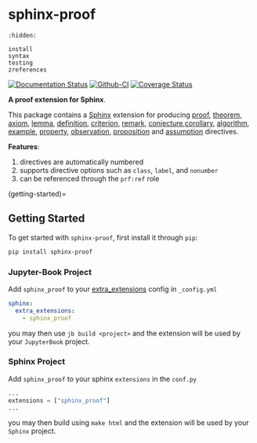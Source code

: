 # sphinx-proof

```{toctree}
:hidden:

install
syntax
testing
zreferences
```

[![Documentation Status][rtd-badge]][rtd-link]
[![Github-CI][github-ci]][github-link]
[![Coverage Status][codecov-badge]][codecov-link]

**A proof extension for Sphinx**.

This package contains a [Sphinx](http://www.sphinx-doc.org/) extension
for producing [proof](syntax:proof), [theorem](syntax:theorem), [axiom](syntax:axiom), [lemma](syntax:lemma),
[definition](syntax:definition), [criterion](syntax:criterion), [remark](syntax:remark),
[conjecture](syntax:conjecture),[corollary](syntax:corollary), [algorithm](syntax:algorithm),
[example](syntax:example), [property](syntax:property), [observation](syntax:observation),
[proposition](syntax:proposition) and [assumption](syntax:assumption) directives.

**Features**:

1. directives are automatically numbered
2. supports directive options such as `class`, `label`, and `nonumber`
3. can be referenced through the `prf:ref` role

(getting-started)=
## Getting Started

To get started with `sphinx-proof`, first install it through `pip`:

```bash
pip install sphinx-proof
```

### Jupyter-Book Project

Add `sphinx_proof` to your [extra_extensions](https://jupyterbook.org/advanced/sphinx.html#custom-sphinx-extensions) config in `_config.yml`

```yaml
sphinx:
  extra_extensions:
    - sphinx_proof
```

you may then use `jb build <project>` and the extension will be used by your `JupyterBook` project.

### Sphinx Project

Add `sphinx_proof` to your sphinx `extensions` in the `conf.py`

```python
...
extensions = ["sphinx_proof"]
...
```

you may then build using `make html` and the extension will be used by your `Sphinx` project.


[rtd-badge]: https://readthedocs.org/projects/sphinx-proof/badge/?version=latest
[rtd-link]: https://sphinx-proof.readthedocs.io/en/latest/?badge=latest
[github-ci]: https://github.com/executablebooks/sphinx-proof/workflows/continuous-integration/badge.svg?branch=main
[github-link]: https://github.com/executablebooks/sphinx-proof
[codecov-badge]: https://codecov.io/gh/executablebooks/sphinx-proof/branch/main/graph/badge.svg
[codecov-link]: https://codecov.io/gh/executablebooks/sphinx-proof
